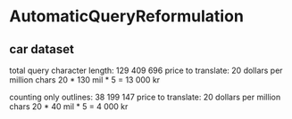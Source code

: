 # AutomaticQueryReformulation

## car dataset
total query character length: 129 409 696
price to translate: 20 dollars per million chars
20 * 130 mil * 5 = 13 000 kr

counting only outlines: 38 199 147
price to translate: 20 dollars per million chars
20 * 40 mil * 5 = 4 000 kr